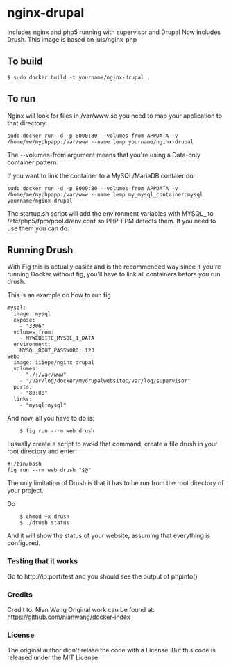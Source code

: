 # nginx-drupal
Includes nginx and php5 running with supervisor and Drupal
Now includes Drush. This image is based on luis/nginx-php

## To build

```
$ sudo docker build -t yourname/nginx-drupal .
```
## To run

Nginx will look for files in /var/www so you need to map your application to that directory.

```
sudo docker run -d -p 8000:80 --volumes-from APPDATA -v /home/me/myphpapp:/var/www --name lemp yourname/nginx-drupal
```

The --volumes-from argument means that you're using a Data-only container pattern.

If you want to link the container to a MySQL/MariaDB contaier do:

```
sudo docker run -d -p 8000:80 --volumes-from APPDATA -v /home/me/myphpapp:/var/www --name lemp my_mysql_container:mysql yourname/nginx-drupal
```

The startup.sh script will add the environment variables with MYSQL_ to /etc/php5/fpm/pool.d/env.conf so PHP-FPM detects them. If you need to use them you can do:
<?php getenv("SOME_ENV_VARIABLE_THAT_HAS_MYSQL_IN_THE_NAME"); ?>

## Running Drush
With Fig this is actually easier and is the recommended way since if you're running Docker without fig, you'll have to link all containers before you run drush.

This is an example on how to run fig

```
mysql:
  image: mysql
  expose:
    - "3306"
  volumes_from:
    - MYWEBSITE_MYSQL_1_DATA
  environment:
    MYSQL_ROOT_PASSWORD: 123
web:
  image: iiiepe/nginx-drupal
  volumes:
    - "./:/var/www"
    - "/var/log/docker/mydrupalwebsite:/var/log/supervisor"
  ports:
    - "80:80"
  links:
    - "mysql:mysql"
```

And now, all you have to do is:

		$ fig run --rm web drush

I usually create a script to avoid that command, create a file drush in your root directory and enter:

```
#!/bin/bash
fig run --rm web drush "$@"
```

The only limitation of Drush is that it has to be run from the root directory of your project.

Do

		$ chmod +x drush
		$ ./drush status

And it will show the status of your website, assuming that everything is configured.

### Testing that it works
Go to http://ip:port/test and you should see the output of phpinfo()

### Credits
Credit to: Nian Wang 
Original work can be found at: https://github.com/nianwang/docker-index

### License
The original author didn't relase the code with a License. But this code is released under the MIT License.